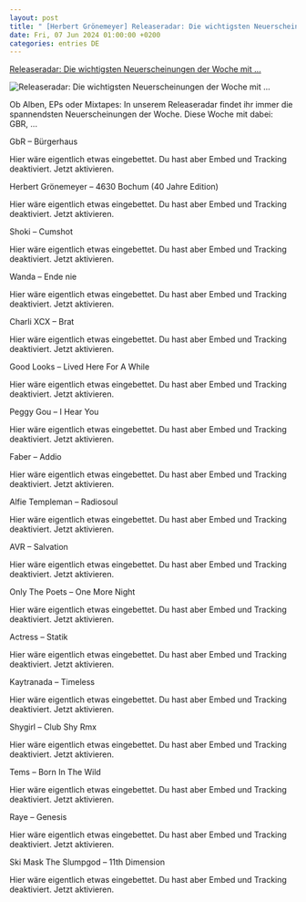 ```yaml
---
layout: post
title: " [Herbert Grönemeyer] Releaseradar: Die wichtigsten Neuerscheinungen der Woche mit ..."
date: Fri, 07 Jun 2024 01:00:00 +0200
categories: entries DE
---
```

[Releaseradar: Die wichtigsten Neuerscheinungen der Woche mit ...](https://diffusmag.de/p/releaseradar-die-wichtigsten-neuerscheinungen-der-woche-mit-gbr-herbert-groenemeyer-shoki-wanda-charli-xcx-und-vielen-mehr/)

![Releaseradar: Die wichtigsten Neuerscheinungen der Woche mit ...](https://diffusmag.de/wp-content/uploads/bratre1.jpg)

Ob Alben, EPs oder Mixtapes: In unserem Releaseradar findet ihr immer die spannendsten Neuerscheinungen der Woche. Diese Woche mit dabei: GBR, ...

GbR – Bürgerhaus

Hier wäre eigentlich etwas eingebettet. Du hast aber Embed und Tracking deaktiviert. Jetzt aktivieren.

Herbert Grönemeyer – 4630 Bochum (40 Jahre Edition)

Hier wäre eigentlich etwas eingebettet. Du hast aber Embed und Tracking deaktiviert. Jetzt aktivieren.

Shoki – Cumshot

Hier wäre eigentlich etwas eingebettet. Du hast aber Embed und Tracking deaktiviert. Jetzt aktivieren.

Wanda – Ende nie

Hier wäre eigentlich etwas eingebettet. Du hast aber Embed und Tracking deaktiviert. Jetzt aktivieren.

Charli XCX – Brat

Hier wäre eigentlich etwas eingebettet. Du hast aber Embed und Tracking deaktiviert. Jetzt aktivieren.

Good Looks – Lived Here For A While

Hier wäre eigentlich etwas eingebettet. Du hast aber Embed und Tracking deaktiviert. Jetzt aktivieren.

Peggy Gou – I Hear You

Hier wäre eigentlich etwas eingebettet. Du hast aber Embed und Tracking deaktiviert. Jetzt aktivieren.

Faber – Addio

Hier wäre eigentlich etwas eingebettet. Du hast aber Embed und Tracking deaktiviert. Jetzt aktivieren.

Alfie Templeman – Radiosoul

Hier wäre eigentlich etwas eingebettet. Du hast aber Embed und Tracking deaktiviert. Jetzt aktivieren.

AVR – Salvation

Hier wäre eigentlich etwas eingebettet. Du hast aber Embed und Tracking deaktiviert. Jetzt aktivieren.

Only The Poets – One More Night

Hier wäre eigentlich etwas eingebettet. Du hast aber Embed und Tracking deaktiviert. Jetzt aktivieren.

Actress – Statik

Hier wäre eigentlich etwas eingebettet. Du hast aber Embed und Tracking deaktiviert. Jetzt aktivieren.

Kaytranada – Timeless

Hier wäre eigentlich etwas eingebettet. Du hast aber Embed und Tracking deaktiviert. Jetzt aktivieren.

Shygirl – Club Shy Rmx

Hier wäre eigentlich etwas eingebettet. Du hast aber Embed und Tracking deaktiviert. Jetzt aktivieren.

Tems – Born In The Wild

Hier wäre eigentlich etwas eingebettet. Du hast aber Embed und Tracking deaktiviert. Jetzt aktivieren.

Raye – Genesis

Hier wäre eigentlich etwas eingebettet. Du hast aber Embed und Tracking deaktiviert. Jetzt aktivieren.

Ski Mask The Slumpgod – 11th Dimension

Hier wäre eigentlich etwas eingebettet. Du hast aber Embed und Tracking deaktiviert. Jetzt aktivieren.

